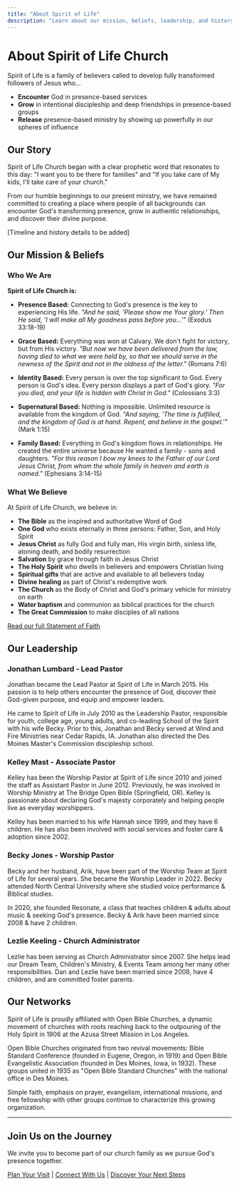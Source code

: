 ```yaml
---
title: "About Spirit of Life"
description: "Learn about our mission, beliefs, leadership, and history as a church family in Kearney, Nebraska."
---
```


# About Spirit of Life Church

Spirit of Life is a family of believers called to develop fully transformed followers of Jesus who...

- **Encounter** God in presence-based services
- **Grow** in intentional discipleship and deep friendships in presence-based groups
- **Release** presence-based ministry by showing up powerfully in our spheres of influence

## Our Story

Spirit of Life Church began with a clear prophetic word that resonates to this day: "I want you to be there for families" and "If you take care of My kids, I'll take care of your church."

From our humble beginnings to our present ministry, we have remained committed to creating a place where people of all backgrounds can encounter God's transforming presence, grow in authentic relationships, and discover their divine purpose.

[Timeline and history details to be added]

## Our Mission & Beliefs

### Who We Are

**Spirit of Life Church is:**

- **Presence Based:** Connecting to God's presence is the key to experiencing His life. *"And he said, 'Please show me Your glory.' Then He said, 'I will make all My goodness pass before you...'"* (Exodus 33:18-19)

- **Grace Based:** Everything was won at Calvary. We don't fight for victory, but from His victory. *"But now we have been delivered from the law, having died to what we were held by, so that we should serve in the newness of the Spirit and not in the oldness of the letter."* (Romans 7:6)

- **Identity Based:** Every person is over the top significant to God. Every person is God's idea. Every person displays a part of God's glory. *"For you died, and your life is hidden with Christ in God."* (Colossians 3:3)

- **Supernatural Based:** Nothing is impossible. Unlimited resource is available from the kingdom of God. *"And saying, 'The time is fulfilled, and the kingdom of God is at hand. Repent, and believe in the gospel.'"* (Mark 1:15)

- **Family Based:** Everything in God's kingdom flows in relationships. He created the entire universe because He wanted a family - sons and daughters. *"For this reason I bow my knees to the Father of our Lord Jesus Christ, from whom the whole family in heaven and earth is named."* (Ephesians 3:14-15)

### What We Believe

At Spirit of Life Church, we believe in:

- **The Bible** as the inspired and authoritative Word of God
- **One God** who exists eternally in three persons: Father, Son, and Holy Spirit
- **Jesus Christ** as fully God and fully man, His virgin birth, sinless life, atoning death, and bodily resurrection
- **Salvation** by grace through faith in Jesus Christ
- **The Holy Spirit** who dwells in believers and empowers Christian living
- **Spiritual gifts** that are active and available to all believers today
- **Divine healing** as part of Christ's redemptive work
- **The Church** as the Body of Christ and God's primary vehicle for ministry on earth
- **Water baptism** and communion as biblical practices for the church
- **The Great Commission** to make disciples of all nations

[Read our full Statement of Faith](#)

## Our Leadership

### Jonathan Lumbard - Lead Pastor

Jonathan became the Lead Pastor at Spirit of Life in March 2015. His passion is to help others encounter the presence of God, discover their God-given purpose, and equip and empower leaders.

He came to Spirit of Life in July 2010 as the Leadership Pastor, responsible for youth, college age, young adults, and co-leading School of the Spirit with his wife Becky. Prior to this, Jonathan and Becky served at Wind and Fire Ministries near Cedar Rapids, IA. Jonathan also directed the Des Moines Master's Commission discipleship school.

### Kelley Mast - Associate Pastor

Kelley has been the Worship Pastor at Spirit of Life since 2010 and joined the staff as Assistant Pastor in June 2012. Previously, he was involved in Worship Ministry at The Bridge Open Bible (Springfield, OR). Kelley is passionate about declaring God's majesty corporately and helping people live as everyday worshippers.

Kelley has been married to his wife Hannah since 1999, and they have 6 children. He has also been involved with social services and foster care & adoption since 2002.

### Becky Jones - Worship Pastor

Becky and her husband, Arik, have been part of the Worship Team at Spirit of Life for several years. She became the Worship Leader in 2022. Becky attended North Central University where she studied voice performance & Biblical studies.

In 2020, she founded Resonate, a class that teaches children & adults about music & seeking God's presence. Becky & Arik have been married since 2008 & have 2 children.

### Lezlie Keeling - Church Administrator

Lezlie has been serving as Church Administrator since 2007. She helps lead our Dream Team, Children's Ministry, & Events Team among her many other responsibilities. Dan and Lezlie have been married since 2008, have 4 children, and are committed foster parents.

## Our Networks

Spirit of Life is proudly affiliated with Open Bible Churches, a dynamic movement of churches with roots reaching back to the outpouring of the Holy Spirit in 1906 at the Azusa Street Mission in Los Angeles.

Open Bible Churches originated from two revival movements: Bible Standard Conference (founded in Eugene, Oregon, in 1919) and Open Bible Evangelistic Association (founded in Des Moines, Iowa, in 1932). These groups united in 1935 as "Open Bible Standard Churches" with the national office in Des Moines.

Simple faith, emphasis on prayer, evangelism, international missions, and free fellowship with other groups continue to characterize this growing organization.

---

## Join Us on the Journey

We invite you to become part of our church family as we pursue God's presence together.

[Plan Your Visit](#) | [Connect With Us](#) | [Discover Your Next Steps](#)
